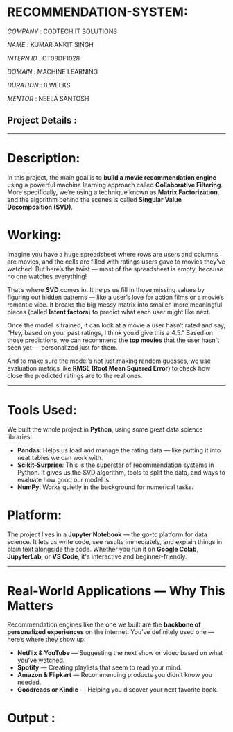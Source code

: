 # RECOMMENDATION-SYSTEM:

*COMPANY* : CODTECH IT SOLUTIONS

*NAME* : KUMAR ANKIT SINGH

*INTERN ID* : CT08DF1028

*DOMAIN* : MACHINE LEARNING

*DURATION* : 8 WEEKS

*MENTOR* : NEELA SANTOSH

## Project Details : 



---

#  Description: 

In this project, the main goal is to **build a movie recommendation engine** using a powerful machine learning approach called **Collaborative Filtering**. More specifically, we’re using a technique known as **Matrix Factorization**, and the algorithm behind the scenes is called **Singular Value Decomposition (SVD)**.

# Working:

Imagine you have a huge spreadsheet where rows are users and columns are movies, and the cells are filled with ratings users gave to movies they’ve watched. But here’s the twist — most of the spreadsheet is empty, because no one watches everything!

That’s where **SVD** comes in. It helps us fill in those missing values by figuring out hidden patterns — like a user’s love for action films or a movie’s romantic vibe. It breaks the big messy matrix into smaller, more meaningful pieces (called **latent factors**) to predict what each user might like next.

Once the model is trained, it can look at a movie a user hasn’t rated and say, “Hey, based on your past ratings, I think you’d give this a 4.5.” Based on those predictions, we can recommend the **top movies** that the user hasn't seen yet — personalized just for them.

And to make sure the model’s not just making random guesses, we use evaluation metrics like **RMSE (Root Mean Squared Error)** to check how close the predicted ratings are to the real ones.

---

# Tools Used:

We built the whole project in **Python**, using some great data science libraries:

* **Pandas**: Helps us load and manage the rating data — like putting it into neat tables we can work with.
* **Scikit-Surprise**: This is the superstar of recommendation systems in Python. It gives us the SVD algorithm, tools to split the data, and ways to evaluate how good our model is.
* **NumPy**: Works quietly in the background for numerical tasks.



# Platform:

The project lives in a **Jupyter Notebook** — the go-to platform for data science. It lets us write code, see results immediately, and explain things in plain text alongside the code. Whether you run it on **Google Colab**, **JupyterLab**, or **VS Code**, it's interactive and beginner-friendly.

---

# Real-World Applications — Why This Matters

Recommendation engines like the one we built are the **backbone of personalized experiences** on the internet. You’ve definitely used one — here’s where they show up:

*  **Netflix & YouTube** — Suggesting the next show or video based on what you’ve watched.
*  **Spotify** — Creating playlists that seem to read your mind.
*  **Amazon & Flipkart** — Recommending products you didn’t know you needed.
*  **Goodreads or Kindle** — Helping you discover your next favorite book.

# Output :


